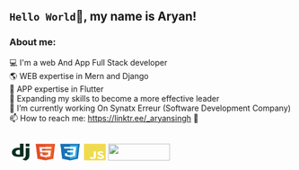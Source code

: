 ## `Hello World`👋, my name is Aryan!


### About me: <br>
💻 I'm a web And App Full Stack developer <br>
🌎 WEB expertise in Mern and Django <br>
📱 APP expertise in Flutter <br>
💽 Expanding my skills to become a more effective leader  <br>
🌱 I’m currently working On Synatx Erreur (Software Development Company) <br>
📫 How to reach me: https://linktr.ee/_aryansingh 🔗
<div style="display: inline_block"><br>
  <img align="center" height="30" width="40" src="https://raw.githubusercontent.com/devicons/devicon/master/icons/django/django-plain.svg">
  <img align="center" height="30" width="40" src="https://raw.githubusercontent.com/devicons/devicon/master/icons/html5/html5-original.svg">
  <img align="center" height="30" width="40" src="https://raw.githubusercontent.com/devicons/devicon/master/icons/css3/css3-original.svg">
  <img align="center" height="30" width="40" src="https://raw.githubusercontent.com/devicons/devicon/master/icons/javascript/javascript-plain.svg">
  <img align="center" height="30" width="110" src="https://static.javatpoint.com/blog/images/mern-stack.png">
 </div>
